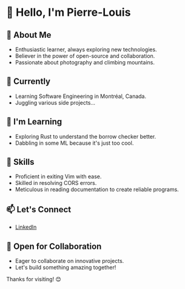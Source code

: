 # 👋 Hello, I'm Pierre-Louis

## 🚀 About Me
- Enthusiastic learner, always exploring new technologies.
- Believer in the power of open-source and collaboration.
- Passionate about photography and climbing mountains.

## 💼 Currently
- Learning Software Engineering in Montréal, Canada.
- Juggling various side projects...

## 🌱 I'm Learning
- Exploring Rust to understand the borrow checker better.
- Dabbling in some ML because it's just too cool.

## 🔧 Skills
- Proficient in exiting Vim with ease.
- Skilled in resolving CORS errors.
- Meticulous in reading documentation to create reliable programs.

## 📫 Let's Connect
- [LinkedIn](https://www.linkedin.com/in/pierre-louis-l%C3%A9toquart-b30b651b6/)

## 🤝 Open for Collaboration
- Eager to collaborate on innovative projects.
- Let's build something amazing together!

Thanks for visiting! 😊
